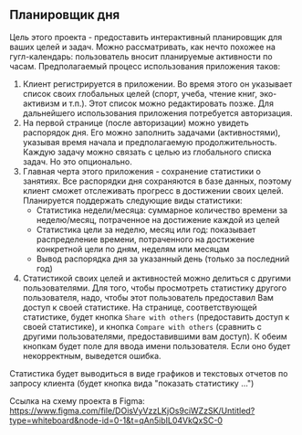 ## Планировщик дня
Цель этого проекта - предоставить интерактивный планировщик для ваших целей и задач. Можно рассматривать, как нечто похожее на гугл-календарь: пользователь вносит планируемые активности по часам. Предполагаемый процесс использования приложения таков:
1. Клиент регистрируется в приложении. Во время этого он указывает список своих глобальных целей (спорт, учеба, чтение книг, эко-активизм и т.п.). Этот список можно редактировать позже.
   Для дальнейшего использования приложения потребуется авторизация.
2. На первой странице (после авторизации) можно увидеть распорядок дня. Его можно заполнить задачами (активностями), указывая время начала и предполагаемую продолжительность. Каждую задачу можно связать с целью из глобального списка задач. Но это опционально.
3. Главная черта этого приложения - сохранение статистики о занятиях. Все распорядки дня сохраняются в базе данных, поэтому клиент сможет отслеживать прогресс в достижении своих целей.
   Планируется поддержать следующие виды статистики:
    * Статистика недели/месяца: суммарное количество времени за неделю/месяц, потраченное на достижение каждой из целей
    * Статистика цели за неделю, месяц или год: показывает распределение времени, потраченного на достижение конкретной цели по дням, неделям или месяцам
    * Вывод распорядка дня за указанный день (только за последний год) 
4. Статистикой своих целей и активностей можно делиться с другими пользователями. Для того, чтобы просмотреть статистику другого пользователя, надо, чтобы этот пользователь предоставил Вам доступ к своей статистике. На странице, соответствующей статистике, будет кнопка `Share with others` (предоставить доступ к своей статистике), и кнопка `Compare with others` (сравнить с другими пользователями, предоставившими вам доступ). К обеим кнопкам будет поле для ввода имени пользователя. Если оно будет некорректным, выведется ошибка.
    
Статистика будет выводиться в виде графиков и текстовых отчетов по запросу клиента (будет кнопка вида "показать статистику ...")

Ссылка на схему проекта в Figma: https://www.figma.com/file/DOisVyVzzLKjOs9ciWZzSK/Untitled?type=whiteboard&node-id=0-1&t=qAn5ibIL04VkQxSC-0
